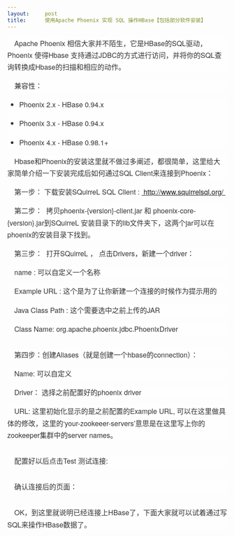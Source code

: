 ```yaml
---
layout:     post
title:      使用Apache Phoenix 实现 SQL 操作HBase【包括部分软件安装】
---
```

<div id="article_content" class="article_content clearfix csdn-tracking-statistics" data-pid="blog" data-mod="popu_307" data-dsm="post">
								            <link rel="stylesheet" href="https://csdnimg.cn/release/phoenix/template/css/ck_htmledit_views-f76675cdea.css">
						<div class="htmledit_views" id="content_views">
                
<p style="font-size:16px;line-height:27.1875px;text-indent:1em;color:rgb(51,51,51);font-family:'Helvetica Neue', Helvetica, Tahoma, Arial, STXihei, 'Microsoft YaHei', '微软雅黑', sans-serif;background-color:rgb(254,254,254);">
Apache Phoenix 相信大家并不陌生，它是HBase的SQL驱动，Phoenix 使得Hbase 支持通过JDBC的方式进行访问，并将你的SQL查询转换成Hbase的扫描和相应的动作。</p>
<p style="font-size:16px;line-height:27.1875px;text-indent:1em;color:rgb(51,51,51);font-family:'Helvetica Neue', Helvetica, Tahoma, Arial, STXihei, 'Microsoft YaHei', '微软雅黑', sans-serif;background-color:rgb(254,254,254);">
兼容性：</p>
<ul style="list-style-type:none;font-size:16px;line-height:27.1875px;color:rgb(51,51,51);font-family:'Helvetica Neue', Helvetica, Tahoma, Arial, STXihei, 'Microsoft YaHei', '微软雅黑', sans-serif;background-color:rgb(254,254,254);"><li style="line-height:1.7em;list-style-type:disc;">
<p style="line-height:1.7em;">Phoenix 2.x - HBase 0.94.x</p>
</li><li style="line-height:1.7em;list-style-type:disc;">
<p style="line-height:1.7em;">Phoenix 3.x - HBase 0.94.x</p>
</li><li style="line-height:1.7em;list-style-type:disc;">
<p style="line-height:1.7em;">Phoenix 4.x - HBase 0.98.1+</p>
</li></ul><p style="font-size:16px;line-height:27.1875px;text-indent:1em;color:rgb(51,51,51);font-family:'Helvetica Neue', Helvetica, Tahoma, Arial, STXihei, 'Microsoft YaHei', '微软雅黑', sans-serif;background-color:rgb(254,254,254);">
Hbase和Phoenix的安装这里就不做过多阐述，都很简单，这里给大家简单介绍一下安装完成后如何通过SQL Client来连接到Phoenix：</p>
<p style="font-size:16px;line-height:27.1875px;text-indent:1em;color:rgb(51,51,51);font-family:'Helvetica Neue', Helvetica, Tahoma, Arial, STXihei, 'Microsoft YaHei', '微软雅黑', sans-serif;background-color:rgb(254,254,254);">
第一步： 下载安装SQuirreL SQL Client : <a href="http://www.squirrelsql.org/" rel="nofollow"> http://www.squirrelsql.org/ </a></p>
<p style="font-size:16px;line-height:27.1875px;text-indent:1em;color:rgb(51,51,51);font-family:'Helvetica Neue', Helvetica, Tahoma, Arial, STXihei, 'Microsoft YaHei', '微软雅黑', sans-serif;background-color:rgb(254,254,254);">
第二步：  拷贝phoenix-{version}-client.jar 和 phoenix-core-{version}.jar到SQuirreL 安装目录下的lib文件夹下，这两个jar可以在phoenix的安装目录下找到。</p>
<p style="font-size:16px;line-height:27.1875px;text-indent:1em;color:rgb(51,51,51);font-family:'Helvetica Neue', Helvetica, Tahoma, Arial, STXihei, 'Microsoft YaHei', '微软雅黑', sans-serif;background-color:rgb(254,254,254);">
第三步：  打开SQuirreL ， 点击Drivers，新建一个driver：</p>
<p style="font-size:16px;line-height:27.1875px;text-indent:1em;color:rgb(51,51,51);font-family:'Helvetica Neue', Helvetica, Tahoma, Arial, STXihei, 'Microsoft YaHei', '微软雅黑', sans-serif;background-color:rgb(254,254,254);">
name : 可以自定义一个名称</p>
<p style="font-size:16px;line-height:27.1875px;text-indent:1em;color:rgb(51,51,51);font-family:'Helvetica Neue', Helvetica, Tahoma, Arial, STXihei, 'Microsoft YaHei', '微软雅黑', sans-serif;background-color:rgb(254,254,254);">
Example URL : 这个是为了让你新建一个连接的时候作为提示用的</p>
<p style="font-size:16px;line-height:27.1875px;text-indent:1em;color:rgb(51,51,51);font-family:'Helvetica Neue', Helvetica, Tahoma, Arial, STXihei, 'Microsoft YaHei', '微软雅黑', sans-serif;background-color:rgb(254,254,254);">
Java Class Path : 这个需要选中之前上传的JAR</p>
<p style="font-size:16px;line-height:27.1875px;text-indent:1em;color:rgb(51,51,51);font-family:'Helvetica Neue', Helvetica, Tahoma, Arial, STXihei, 'Microsoft YaHei', '微软雅黑', sans-serif;background-color:rgb(254,254,254);">
Class Name: org.apache.phoenix.jdbc.PhoenixDriver</p>
<p style="font-size:16px;line-height:27.1875px;text-indent:1em;color:rgb(51,51,51);font-family:'Helvetica Neue', Helvetica, Tahoma, Arial, STXihei, 'Microsoft YaHei', '微软雅黑', sans-serif;background-color:rgb(254,254,254);">
<img src="http://img1.tuicool.com/niEJra.png!web" class="alignCenter" alt="" style="vertical-align:middle;border:0px none;text-align:center;display:block;"></p>
<p style="font-size:16px;line-height:27.1875px;text-indent:1em;color:rgb(51,51,51);font-family:'Helvetica Neue', Helvetica, Tahoma, Arial, STXihei, 'Microsoft YaHei', '微软雅黑', sans-serif;background-color:rgb(254,254,254);">
第四步：创建Aliases（就是创建一个hbase的connection）：</p>
<p style="font-size:16px;line-height:27.1875px;text-indent:1em;color:rgb(51,51,51);font-family:'Helvetica Neue', Helvetica, Tahoma, Arial, STXihei, 'Microsoft YaHei', '微软雅黑', sans-serif;background-color:rgb(254,254,254);">
Name: 可以自定义</p>
<p style="font-size:16px;line-height:27.1875px;text-indent:1em;color:rgb(51,51,51);font-family:'Helvetica Neue', Helvetica, Tahoma, Arial, STXihei, 'Microsoft YaHei', '微软雅黑', sans-serif;background-color:rgb(254,254,254);">
Driver： 选择之前配置好的phoenix driver</p>
<p style="font-size:16px;line-height:27.1875px;text-indent:1em;color:rgb(51,51,51);font-family:'Helvetica Neue', Helvetica, Tahoma, Arial, STXihei, 'Microsoft YaHei', '微软雅黑', sans-serif;background-color:rgb(254,254,254);">
URL: 这里初始化显示的是之前配置的Example URL, 可以在这里做具体的修改，这里的‘your-zookeeer-servers’意思是在这里写上你的zookeeper集群中的server names。</p>
<p style="font-size:16px;line-height:27.1875px;text-indent:1em;color:rgb(51,51,51);font-family:'Helvetica Neue', Helvetica, Tahoma, Arial, STXihei, 'Microsoft YaHei', '微软雅黑', sans-serif;background-color:rgb(254,254,254);">
<img src="http://img0.tuicool.com/RfqimiQ.png!web" class="alignCenter" alt="" style="vertical-align:middle;border:0px none;text-align:center;display:block;"></p>
<p style="font-size:16px;line-height:27.1875px;text-indent:1em;color:rgb(51,51,51);font-family:'Helvetica Neue', Helvetica, Tahoma, Arial, STXihei, 'Microsoft YaHei', '微软雅黑', sans-serif;background-color:rgb(254,254,254);">
配置好以后点击Test 测试连接:</p>
<p style="font-size:16px;line-height:27.1875px;text-indent:1em;color:rgb(51,51,51);font-family:'Helvetica Neue', Helvetica, Tahoma, Arial, STXihei, 'Microsoft YaHei', '微软雅黑', sans-serif;background-color:rgb(254,254,254);">
<img src="http://img1.tuicool.com/7vYbArN.png!web" class="alignCenter" alt="" style="vertical-align:middle;border:0px none;text-align:center;display:block;"></p>
<p style="font-size:16px;line-height:27.1875px;text-indent:1em;color:rgb(51,51,51);font-family:'Helvetica Neue', Helvetica, Tahoma, Arial, STXihei, 'Microsoft YaHei', '微软雅黑', sans-serif;background-color:rgb(254,254,254);">
确认连接后的页面：</p>
<p style="font-size:16px;line-height:27.1875px;text-indent:1em;color:rgb(51,51,51);font-family:'Helvetica Neue', Helvetica, Tahoma, Arial, STXihei, 'Microsoft YaHei', '微软雅黑', sans-serif;background-color:rgb(254,254,254);">
<img src="http://img1.tuicool.com/7rYfiyu.png!web" class="alignCenter" alt="" style="vertical-align:middle;border:0px none;text-align:center;display:block;"></p>
<p style="font-size:16px;line-height:27.1875px;text-indent:1em;color:rgb(51,51,51);font-family:'Helvetica Neue', Helvetica, Tahoma, Arial, STXihei, 'Microsoft YaHei', '微软雅黑', sans-serif;background-color:rgb(254,254,254);">
OK，到这里就说明已经连接上HBase了，下面大家就可以试着通过写SQL来操作HBase数据了。</p>
            </div>
                </div>